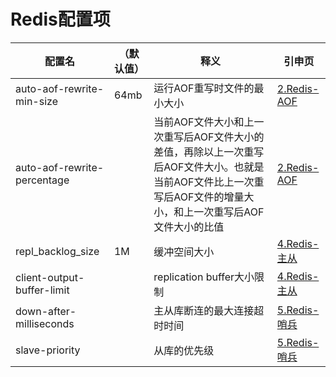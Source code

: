 # Redis配置项

| 配置名                      | （默认值） | 释义                                                         | 引申页                          |
| --------------------------- | ---------- | ------------------------------------------------------------ | ------------------------------- |
| auto-aof-rewrite-min-size   | 64mb       | 运行AOF重写时文件的最小大小                                  | [2.Redis-AOF](2.Redis-AOF.md)   |
| auto-aof-rewrite-percentage |            | 当前AOF文件大小和上一次重写后AOF文件大小的差值，再除以上一次重写后AOF文件大小。也就是当前AOF文件比上一次重写后AOF文件的增量大小，和上一次重写后AOF文件大小的比值 | [2.Redis-AOF](2.Redis-AOF.md)   |
| repl_backlog_size           | 1M         | 缓冲空间大小                                                 | [4.Redis-主从](4.Redis-主从.md) |
| client-output-buffer-limit  |            | replication buffer大小限制                                   | [4.Redis-主从](4.Redis-主从.md) |
| down-after-milliseconds     |            | 主从库断连的最大连接超时时间                                 | [5.Redis-哨兵](5.Redis-哨兵.md) |
| slave-priority              |            | 从库的优先级                                                 | [5.Redis-哨兵](5.Redis-哨兵.md) |

